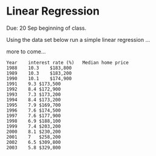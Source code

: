 Linear Regression
=================

Due: 20 Sep beginning of class.

Using the data set below run a simple linear regression ...

more to come...

```
Year	interest rate (%)	Median home price
1988	10.3	$183,800
1989	10.3	$183,200
1990	10.1	$174,900
1991	9.3	$173,500
1992	8.4	$172,900
1993	7.3	$173,200
1994	8.4	$173,200
1995	7.9	$169,700
1996	7.6	$174,500
1997	7.6	$177,900
1998	6.9	$188,100
1999	7.4	$203,200
2000	8.1	$230,200
2001	7	$258,200
2002	6.5	$309,800
2003	5.8	$329,800
```
